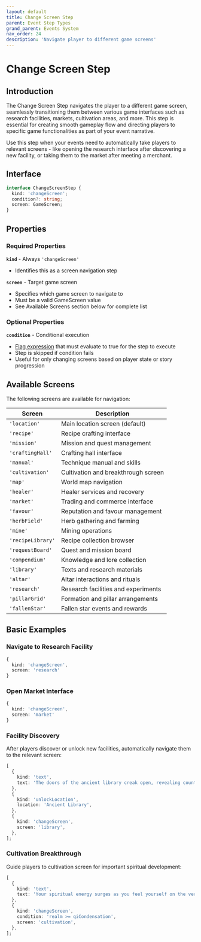 ```yaml
---
layout: default
title: Change Screen Step
parent: Event Step Types
grand_parent: Events System
nav_order: 24
description: 'Navigate player to different game screens'
---
```


# Change Screen Step

## Introduction

The Change Screen Step navigates the player to a different game screen, seamlessly transitioning them between various game interfaces such as research facilities, markets, cultivation areas, and more. This step is essential for creating smooth gameplay flow and directing players to specific game functionalities as part of your event narrative.

Use this step when your events need to automatically take players to relevant screens - like opening the research interface after discovering a new facility, or taking them to the market after meeting a merchant.

## Interface

```typescript
interface ChangeScreenStep {
  kind: 'changeScreen';
  condition?: string;
  screen: GameScreen;
}
```

## Properties

### Required Properties

**`kind`** - Always `'changeScreen'`

- Identifies this as a screen navigation step

**`screen`** - Target game screen

- Specifies which game screen to navigate to
- Must be a valid GameScreen value
- See Available Screens section below for complete list

### Optional Properties

**`condition`** - Conditional execution

- [Flag expression](../../concepts/flags) that must evaluate to true for the step to execute
- Step is skipped if condition fails
- Useful for only changing screens based on player state or story progression

## Available Screens

The following screens are available for navigation:

| Screen            | Description                         |
| ----------------- | ----------------------------------- |
| `'location'`      | Main location screen (default)      |
| `'recipe'`        | Recipe crafting interface           |
| `'mission'`       | Mission and quest management        |
| `'craftingHall'`  | Crafting hall interface             |
| `'manual'`        | Technique manual and skills         |
| `'cultivation'`   | Cultivation and breakthrough screen |
| `'map'`           | World map navigation                |
| `'healer'`        | Healer services and recovery        |
| `'market'`        | Trading and commerce interface      |
| `'favour'`        | Reputation and favour management    |
| `'herbField'`     | Herb gathering and farming          |
| `'mine'`          | Mining operations                   |
| `'recipeLibrary'` | Recipe collection browser           |
| `'requestBoard'`  | Quest and mission board             |
| `'compendium'`    | Knowledge and lore collection       |
| `'library'`       | Texts and research materials        |
| `'altar'`         | Altar interactions and rituals      |
| `'research'`      | Research facilities and experiments |
| `'pillarGrid'`    | Formation and pillar arrangements   |
| `'fallenStar'`    | Fallen star events and rewards      |

## Basic Examples

### Navigate to Research Facility

```typescript
{
  kind: 'changeScreen',
  screen: 'research'
}
```

### Open Market Interface

```typescript
{
  kind: 'changeScreen',
  screen: 'market'
}
```

### Facility Discovery

After players discover or unlock new facilities, automatically navigate them to the relevant screen:

```typescript
[
  {
    kind: 'text',
    text: 'The doors of the ancient library creak open, revealing countless scrolls and tomes filled with cultivation wisdom.',
  },
  {
    kind: 'unlockLocation',
    location: 'Ancient Library',
  },
  {
    kind: 'changeScreen',
    screen: 'library',
  },
];
```

### Cultivation Breakthrough

Guide players to cultivation screen for important spiritual development:

```typescript
[
  {
    kind: 'text',
    text: 'Your spiritual energy surges as you feel yourself on the verge of a breakthrough. The time has come to advance your cultivation.',
  },
  {
    kind: 'changeScreen',
    condition: 'realm >= qiCondensation',
    screen: 'cultivation',
  },
];
```
